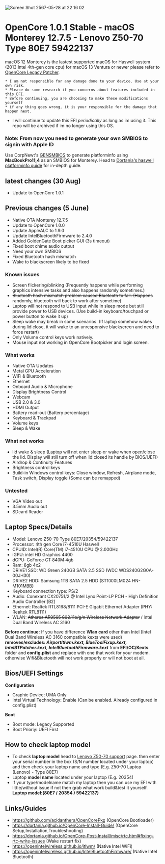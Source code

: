 ![Screen Shot 2567-05-28 at 22 16 02](https://github.com/JuicerV3/Opencore-Monterey-Z50-70/assets/156657646/ec3ab25c-1342-410f-b5d7-33fb29c11272)

# OpenCore 1.0.1 Stable - macOS Monterey 12.7.5 - Lenovo Z50-70 Type 80E7 59422137

macOS 12 Monterey is the lastest supported macOS for Haswell system (2013 Intel 4th-gen core cpu) for macOS 13 Ventura or newer please refer to [OpenCore Legacy Patcher](https://dortania.github.io/OpenCore-Legacy-Patcher/).

```
* I am not responsible for any damage done to your device. Use at your own risk.
* Please do some research if you concerns about features included in this EFI.
* Before continuing, you are choosing to make these modifications yourself
* if any thing goes wrong, it is your responsible for the damage that happen next.
```

* I will continue to update this EFI _periodically_ as long as im using it. This repo will be archived if im no longer using this OS.

### **Note:** From now you need to generate your own SMBIOS to signin with Apple ID
Use CorpNewt's [GENSMBIOS](https://github.com/corpnewt/GenSMBIOS) to generate platforminfo using **MacBookPro11,4** as an SMBIOS for Monterey. Head to [Dortania's haswell platforminfo guide](https://dortania.github.io/OpenCore-Install-Guide/config-laptop.plist/haswell.html#platforminfo) for in-depth guide.

## latest changes (30 Aug)
* Update to OpenCore 1.0.1

## Previous changes (5 June)
* Native OTA Monterey 12.7.5
* Update to OpenCore 1.0.0
* Update AppleALC to 1.9.0
* Update IntelBluetoothFirmware to 2.4.0
* Added GoldenGate Boot picker GUI (3s timeout)
* Fixed boot chime audio output
* Need your own SMBIOS
* Fixed Bluetooth hash mismatch 
* Wake to blackscreen likely to be fixed

### Known issues
* Screen flickering/blinking (Frequently happens while performing graphics intensive tasks and also happens randomly sometimes.)
* ~~Bluetooth hash mismatch problem caused Bluetooth to fail. (Happens randomly, bluetooth will back to work after sometime)~~
* Laptop will not respond to USB input while in sleep mode but still provide power to USB devices. (Use build-in keyboard/touchpad or power button to wake it up)
* Sleep wake may break in some scenarios. (If laptop somehow wakes during lid close, it will wake to an unresponsive blackscreen and need to force restart)
* Only Volume control keys work natively.
* Mouse input not working in OpenCore Bootpicker and login screen.

### What works
* Native OTA Updates
* Metal GPU Acceleration
* WiFi & Bluetooth
* Ethernet
* Onboard Audio & Microphone
* Display Brightness Control
* Webcam
* USB 2.0 & 3.0
* HDMI Output
* Battery read-out (Battery percentage)
* Keyboard & Trackpad
* Volume keys
* Sleep & Wake

### What not works
* lid wake & sleep (Laptop will not enter sleep or wake when open/close the lid. Display will still turn off when lid closed its handle by BIOS/UEFI)
* Airdrop & Continuity Features
* Brightness control keys
* Build-in Windows control keys: Close window, Refresh, Airplane mode, Task switch, Display toggle (Some can be remapped)

### Untested
* VGA Video out
* 3.5mm Audio out
* SDcard Reader

## Laptop Specs/Details
* Model: Lenovo Z50-70 Type 80E7/20354/59422137
* Processor: 4th gen Core i7-4510U Haswell
* CPUID: Intel(R) Core(TM) i7-4510U CPU @ 2.00GHz
* iGPU: intel HD Graphics 4400
* dGPU: ~~GeForce GT 840M 4gb~~
* Ram: 8gb 4x2
* DRIVE1 SSD: WD Green 240GB SATA 2.5 SSD (WDC WDS240G2G0A-00JH30)
* DRIVE2 HDD: Samsung 1TB SATA 2.5 HDD (ST1000LM024 HN-M101MBB)
* Keyboard connection type: PS/2
* Audio: Conexant CX20751/2 @ Intel Lynx Point-LP PCH - High Definition Audio Controller [B2]
* Ethernet: Realtek RTL8168/8111 PCI-E Gigabit Ethernet Adapter (PHY: Realtek RTL8111)
* WLAN: ~~Atheros AR9565 802.11b/g/n Wireless Network Adapter~~ / Intel Dual Band Wireless AC 3160

**Before continue:** If you have difference **Wlan card** other than Intel (Intel Dual Band Wireless AC 3160 compatible kexts were used) **removes/excludes: _AirportItlwm.kext, BlueToolFixup.kext, IntelBTPatcher.kext, IntelBluetoothFirmware.kext_** from **EFI/OC/Kexts** folder and **config.plist** and replace with one that work for your modem. otherwise Wifi&Bluetooth will not work properly or will not boot at all.

## Bios/UEFI Settings
**Configuration**
* Graphic Device: UMA Only
* Intel Virtual Technology: Enable (Can be enabled. Already configured in config.plist)

**Boot**
* Boot mode: Legacy Supported
* Boot Prioriy: UEFI First

## How to check laptop model
* To check **laptop model** head to [Lenovo Z50-70 support](https://pcsupport.lenovo.com/us/en/products/laptops-and-netbooks/lenovo-z-series-laptops/lenovo-z50-70) page. then enter your serial number in the box (S/N number located under your laptop) and then check your laptop name and type (E.g. Z50-70 Laptop (Lenovo) - Type 80E7)
* Laptop **model name** located under your laptop (E.g. 20354)
* If your type/modelname match my laptop then you can use my EFI with little/without issue if not then grab what work build&test it yourself. **Laptop model:(80E7 / 20354 / 59422137)**

## Links/Guides
* https://github.com/acidanthera/OpenCorePkg (OpenCore Bootloader)
* https://dortania.github.io/OpenCore-Install-Guide/ (OpenCore Setup,Installation,Troubleshooting)
* https://dortania.github.io/OpenCore-Post-Install/misc/rtc.html#fixing-rtc-write-issues (Wake restart fix)
* https://openintelwireless.github.io/itlwm/ (Native Intel WiFi)
* https://openintelwireless.github.io/IntelBluetoothFirmware/ (Native Intel Bluetooth)
